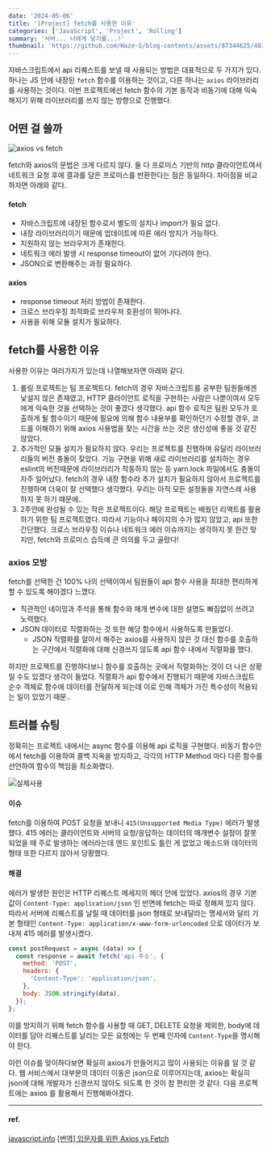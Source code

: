 ```yaml
---
date: '2024-05-06'
title: '[Project] fetch를 사용한 이유'
categories: ['JavaScript', 'Project', 'Rolling']
summary: '서버... 너에게 닿기를...!'
thumbnail: 'https://github.com/Haze-S/blog-contents/assets/87344625/403a3b63-a3af-41c5-9ce9-895b67c803d2'
---
```


자바스크립트에서 api 리퀘스트를 보낼 때 사용되는 방법은 대표적으로 두 가지가 있다. 하나는 JS 안에 내장된 `fetch` 함수를 이용하는 것이고, 다른 하나는 `axios` 라이브러리를 사용하는 것이다. 이번 프로젝트에선 fetch 함수의 기본 동작과 비동기에 대해 익숙해지기 위해 라이브러리를 쓰지 않는 방향으로 진행했다.

## 어떤 걸 쓸까

![axios vs fetch](https://github.com/Haze-S/blog-contents/assets/87344625/505a45db-821c-4d4d-a51d-7ef9f070d1c5)

fetch와 axios의 문법은 크게 다르지 않다. 둘 다 프로미스 기반의 http 클라이언트여서 네트워크 요청 후에 결과를 담은 프로미스를 반환한다는 점은 동일하다. 차이점을 비교하자면 아래와 같다.

#### fetch

- 자바스크립트에 내장된 함수로서 별도의 설치나 import가 필요 없다.
- 내장 라이브러리이기 때문에 업데이트에 따른 에러 방지가 가능하다.
- 지원하지 않는 브라우저가 존재한다.
- 네트워크 에러 발생 시 response timeout이 없어 기다려야 한다.
- JSON으로 변환해주는 과정 필요하다.

#### axios

- response timeout 처리 방법이 존재한다.
- 크로스 브라우징 최적화로 브라우저 호환성이 뛰어나다.
- 사용을 위해 모듈 설치가 필요하다.

## fetch를 사용한 이유

사용한 이유는 여러가지가 있는데 나열해보자면 아래와 같다.

1. 롤링 프로젝트는 팀 프로젝트다.
   fetch의 경우 자바스크립트를 공부한 팀원들에겐 낯설지 않은 존재였고, HTTP 클라이언트 로직을 구현하는 사람은 나뿐이여서 모두에게 익숙한 것을 선택하는 것이 좋겠다 생각했다. api 함수 로직은 팀원 모두가 호출하게 될 함수이기 때문에 필요에 의해 함수 내용부를 확인하던가 수정할 경우, 코드를 이해하기 위해 axios 사용법을 찾는 시간을 쓰는 것은 생산성에 좋을 것 같진 않았다.
   <br/>
2. 추가적인 모듈 설치가 필요하지 않다.
   우리는 프로젝트를 진행하며 유달리 라이브러리들의 버전 충돌이 잦았다. 기능 구현을 위해 새로 라이브러리를 설치하는 경우 eslint의 버전때문에 라이브러리가 작동하지 않는 등 yarn.lock 파일에서도 충돌이 자주 일어났다. fetch의 경우 내장 함수라 추가 설치가 필요하지 않아서 프로젝트를 진행하며 더욱이 잘 선택했다 생각했다. 우리는 아직 모든 설정들을 자연스레 사용하지 못 하기 때문에..
   <br/>
3. 2주안에 완성될 수 있는 작은 프로젝트이다.
   해당 프로젝트는 배웠던 리액트를 활용하기 위한 팀 프로젝트였다. 따라서 기능이나 페이지의 수가 많지 않았고, api 또한 간단했다. 크로스 브라우징 이슈나 네트워크 에러 이슈까지는 생각하지 못 한건 맞지만, fetch와 프로미스 습득에 큰 의의를 두고 골랐다!

### axios 모방

fetch를 선택한 건 100% 나의 선택이여서 팀원들이 api 함수 사용을 최대한 편리하게 할 수 있도록 해야겠다 느꼈다.

- 직관적인 네이밍과 주석을 통해 함수와 매개 변수에 대한 설명도 빠짐없이 쓰려고 노력했다.
- JSON 데이터로 직렬화하는 것 또한 해당 함수에서 사용하도록 만들었다.
  - JSON 직렬화를 알아서 해주는 axios를 사용하지 않은 것 대신 함수를 호출하는 구간에서 직렬화에 대해 신경쓰지 않도록 api 함수 내에서 직렬화를 했다.

하지만 프로젝트를 진행하다보니 함수를 호출하는 곳에서 직렬화하는 것이 더 나은 상황일 수도 있겠다 생각이 들었다. 직렬화가 api 함수에서 진행되기 때문에 자바스크립트 순수 객체로 함수에 데이터를 전달하게 되는데 이로 인해 객체가 가진 특수성이 적용되는 일이 있었기 때문..

## 트러블 슈팅

정확히는 프로젝트 내에서는 async 함수를 이용해 api 로직을 구현했다. 비동기 함수안에서 fetch를 이용하여 콜백 지옥을 방지하고, 각각의 HTTP Method 마다 다른 함수를 선언하여 함수의 책임을 최소화했다.

![실제사용](https://github.com/Haze-S/blog-contents/assets/87344625/5a121011-8059-4e9a-b2d0-b0fdcab9868e)

#### 이슈

fetch를 이용하여 POST 요청을 보내니 `415(Unsupported Media Type)` 에러가 발생했다.
415 에러는 클라이언트와 서버의 요청/응답하는 데이터의 매개변수 설정이 잘못되었을 때 주로 발생하는 에러라는데 엔드 포인트도 틀린 게 없었고 메소드와 데이터의 형태 또한 다르지 않아서 당황했다.

#### 해결

에러가 발생한 원인은 HTTP 리퀘스트 메세지의 헤더 안에 있었다. axios의 경우 기본값이 `Content-Type: application/json` 인 반면에 fetch는 따로 정해져 있지 않다. 따라서 서버에 리퀘스트를 날릴 때 데이터를 json 형태로 보내달라는 명세서와 달리 기본 형태인 `Content-Type: application/x-www-form-urlencoded` 으로 데이터가 보내져 415 에러를 발생시켰다.

```js
const postRequest = async (data) => {
  const response = await fetch('api 주소', {
    method: 'POST',
    headers: {
      'Content-Type': 'application/json',
    },
    body: JSON.stringify(data),
  });
};
```

이를 방지하기 위해 fetch 함수를 사용할 때 GET, DELETE 요청을 제외한, body에 데이터를 담아 리퀘스트를 날리는 모든 요청에는 두 번째 인자에 `Content-Type`을 명시해야 한다.

이런 이슈를 맞이하다보면 확실히 axios가 만들어지고 많이 사용되는 이유를 알 것 같다. 웹 서비스에서 대부분의 데이터 이동은 json으로 이루어지는데, axios는 확실히 json에 대해 개발자가 신경쓰지 않아도 되도록 한 것이 참 편리한 것 같다. 다음 프로젝트에는 axios 를 활용해서 진행해봐야겠다.

---

#### ref.

[javascript.info](https://ko.javascript.info/fetch#ref-351)
[[번역] 입문자를 위한 Axios vs Fetch](https://velog.io/@eunbinn/Axios-vs-Fetch)
